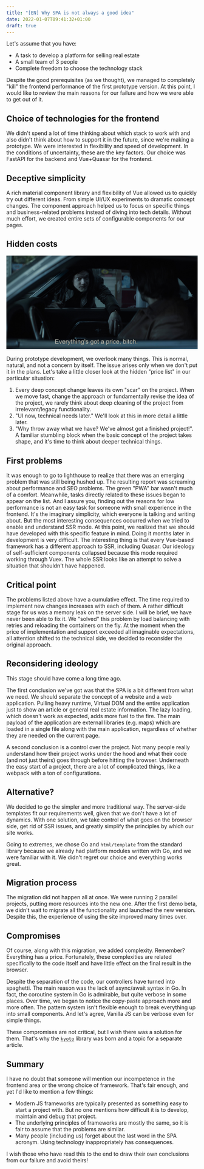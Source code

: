 ```yaml
---
title: "[EN] Why SPA is not always a good idea"
date: 2022-01-07T09:41:32+01:00
draft: true
---
```


Let's assume that you have:

- A task to develop a platform for selling real estate
- A small team of 3 people
- Complete freedom to choose the technology stack

Despite the good prerequisites (as we thought), we managed to completely "kill" the frontend performance of the first prototype version.
At this point, I would like to review the main reasons for our failure and how we were able to get out of it.

<!--more-->

## Choice of technologies for the frontend

We didn't spend a lot of time thinking about which stack to work with and also didn't think about how to support it in the future, since we're making a prototype. We were interested in flexibility and speed of development. In the conditions of uncertainty, these are the key factors. Our choice was FastAPI for the backend and Vue+Quasar for the frontend.

## Deceptive simplicity

A rich material component library and flexibility of Vue allowed us to quickly try out different ideas. From simple UI/UX experiments to dramatic concept changes. The component approach helped us to focus on specific things and business-related problems instead of diving into tech details. Without much effort, we created entire sets of configurable components for our pages.

## Hidden costs

![meme](/why-spa-is-not-always-a-good-idea-1.jpg)

During prototype development, we overlook many things. This is normal, natural, and not a concern by itself. The issue arises only when we don't put it in the plans. Let's take a little closer look at the hidden "price list" in our particular situation:

1. Every deep concept change leaves its own "scar" on the project. When we move fast, change the approach or fundamentally revise the idea of the project, we rarely think about deep cleaning of the project from irrelevant/legacy functionality.
2. "UI now, technical needs later." We'll look at this in more detail a little later.
3. "Why throw away what we have? We've almost got a finished project!". A familiar stumbling block when the basic concept of the project takes shape, and it's time to think about deeper technical things.

## First problems

It was enough to go to lighthouse to realize that there was an emerging problem that was still being hushed up. The resulting report was screaming about performance and SEO problems. The green "PWA" bar wasn't much of a comfort. Meanwhile, tasks directly related to these issues began to appear on the list. And I assure you, finding out the reasons for low performance is not an easy task for someone with small experience in the frontend. It's the imaginary simplicity, which everyone is talking and writing about. But the most interesting consequences occurred when we tried to enable and understand SSR mode. At this point, we realized that we should have developed with this specific feature in mind. Doing it months later in development is very difficult. The interesting thing is that every Vue-based framework has a different approach to SSR, including Quasar. Our ideology of self-sufficient components collapsed because this mode required working through Vuex. The whole SSR looks like an attempt to solve a situation that shouldn't have happened.

## Critical point

The problems listed above have a cumulative effect. The time required to implement new changes increases with each of them. A rather difficult stage for us was a memory leak on the server side. I will be brief, we have never been able to fix it. We "solved" this problem by load balancing with retries and reloading the containers on the fly. At the moment when the price of implementation and support exceeded all imaginable expectations, all attention shifted to the technical side, we decided to reconsider the original approach.

## Reconsidering ideology

This stage should have come a long time ago.

The first conclusion we've got was that the SPA is a bit different from what we need. We should separate the concept of a website and a web application. Pulling heavy runtime, Virtual DOM and the entire application just to show an article or general real estate information. The lazy loading, which doesn't work as expected, adds more fuel to the fire. The main payload of the application are external libraries (e.g. maps) which are loaded in a single file along with the main application, regardless of whether they are needed on the current page.

A second conclusion is a control over the project. Not many people really understand how their project works under the hood and what their code (and not just theirs) goes through before hitting the browser. Underneath the easy start of a project, there are a lot of complicated things, like a webpack with a ton of configurations.

## Alternative?

We decided to go the simpler and more traditional way. The server-side templates fit our requirements well, given that we don't have a lot of dynamics. With one solution, we take control of what goes on the browser side, get rid of SSR issues, and greatly simplify the principles by which our site works.  

Going to extremes, we chose Go and `html/template` from the standard library because we already had platform modules written with Go, and we were familiar with it. We didn't regret our choice and everything works great.

## Migration process

The migration did not happen all at once. We were running 2 parallel projects, putting more resources into the new one. After the first demo beta, we didn't wait to migrate all the functionality and launched the new version. Despite this, the experience of using the site improved many times over.

## Compromises

Of course, along with this migration, we added complexity. Remember? Everything has a price. Fortunately, these complexities are related specifically to the code itself and have little effect on the final result in the browser.

Despite the separation of the code, our controllers have turned into spaghetti. The main reason was the lack of async/await syntax in Go. In fact, the coroutine system in Go is admirable, but quite verbose in some places. Over time, we began to notice the copy-paste approach more and more often. The pattern system isn't flexible enough to break everything up into small components. And let's agree, Vanilla JS can be verbose even for simple things.

These compromises are not critical, but I wish there was a solution for them. That's why the [`kyoto`](https://github.com/kyoto-framework/kyoto) library was born and a topic for a separate article.

## Summary

I have no doubt that someone will mention our incompetence in the frontend area or the wrong choice of framework. That's fair enough, and yet I'd like to mention a few things:

- Modern JS frameworks are typically presented as something easy to start a project with. But no one mentions how difficult it is to develop, maintain and debug that project.
- The underlying principles of frameworks are mostly the same, so it is fair to assume that the problems are similar.
- Many people (including us) forget about the last word in the SPA acronym. Using technology inappropriately has consequences.

I wish those who have read this to the end to draw their own conclusions from our failure and avoid theirs!
